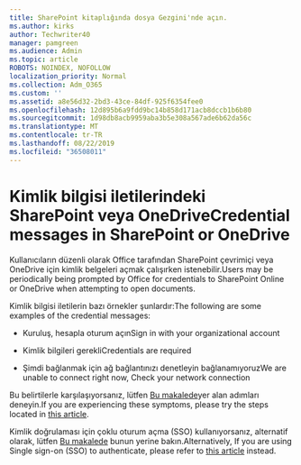 ```yaml
---
title: SharePoint kitaplığında dosya Gezgini'nde açın.
ms.author: kirks
author: Techwriter40
manager: pamgreen
ms.audience: Admin
ms.topic: article
ROBOTS: NOINDEX, NOFOLLOW
localization_priority: Normal
ms.collection: Adm_O365
ms.custom: ''
ms.assetid: a8e56d32-2bd3-43ce-84df-925f6354fee0
ms.openlocfilehash: 12d895b6a9fdd9bc14b858d171acb8dccb1b6b80
ms.sourcegitcommit: 1d98db8acb9959aba3b5e308a567ade6b62da56c
ms.translationtype: MT
ms.contentlocale: tr-TR
ms.lasthandoff: 08/22/2019
ms.locfileid: "36508011"
---
```

# <a name="credential-messages-in-sharepoint-or-onedrive"></a><span data-ttu-id="85885-102">Kimlik bilgisi iletilerindeki SharePoint veya OneDrive</span><span class="sxs-lookup"><span data-stu-id="85885-102">Credential messages in SharePoint or OneDrive</span></span>

<span data-ttu-id="85885-103">Kullanıcıların düzenli olarak Office tarafından SharePoint çevrimiçi veya OneDrive için kimlik belgeleri açmak çalışırken istenebilir.</span><span class="sxs-lookup"><span data-stu-id="85885-103">Users may be periodically being prompted by Office for credentials to SharePoint Online or OneDrive when attempting to open documents.</span></span>

<span data-ttu-id="85885-104">Kimlik bilgisi iletilerin bazı örnekler şunlardır:</span><span class="sxs-lookup"><span data-stu-id="85885-104">The following are some examples of the credential messages:</span></span>

- <span data-ttu-id="85885-105">Kuruluş, hesapla oturum açın</span><span class="sxs-lookup"><span data-stu-id="85885-105">Sign in with your organizational account</span></span>

- <span data-ttu-id="85885-106">Kimlik bilgileri gerekli</span><span class="sxs-lookup"><span data-stu-id="85885-106">Credentials are required</span></span>

- <span data-ttu-id="85885-107">Şimdi bağlanmak için ağ bağlantınızı denetleyin bağlanamıyoruz</span><span class="sxs-lookup"><span data-stu-id="85885-107">We are unable to connect right now, Check your network connection</span></span>

<span data-ttu-id="85885-108">Bu belirtilerle karşılaşıyorsanız, lütfen [Bu makalede](https://support.microsoft.com/help/2913639/office-applications-periodically-prompt-for-credentials-to-sharepoint)yer alan adımları deneyin.</span><span class="sxs-lookup"><span data-stu-id="85885-108">If you are experiencing these symptoms, please try the steps located in [this article](https://support.microsoft.com/help/2913639/office-applications-periodically-prompt-for-credentials-to-sharepoint).</span></span>

<span data-ttu-id="85885-109">Kimlik doğrulaması için çoklu oturum açma (SSO) kullanıyorsanız, alternatif olarak, lütfen [Bu makalede](https://support.microsoft.com/help/4025962/cant-sign-in-after-update-to-office-2016-build-16-0-7967-on-windows-10) bunun yerine bakın.</span><span class="sxs-lookup"><span data-stu-id="85885-109">Alternatively, If you are using Single sign-on (SSO) to authenticate, please refer to [this article](https://support.microsoft.com/help/4025962/cant-sign-in-after-update-to-office-2016-build-16-0-7967-on-windows-10) instead.</span></span>


